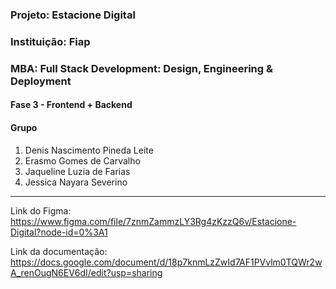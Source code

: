 ### Projeto: Estacione Digital
### Instituição: Fiap
### MBA: Full Stack Development: Design, Engineering & Deployment
#### Fase 3 - Frontend + Backend

#### Grupo
1. Denis Nascimento Pineda Leite
2. Erasmo Gomes de Carvalho
3. Jaqueline Luzia de Farias
4. Jessica Nayara Severino

_______

Link do Figma: https://www.figma.com/file/7znmZammzLY3Rg4zKzzQ6v/Estacione-Digital?node-id=0%3A1

Link da documentação: https://docs.google.com/document/d/18p7knmLzZwId7AF1PVvlm0TQWr2wA_renOugN6EV6dI/edit?usp=sharing
